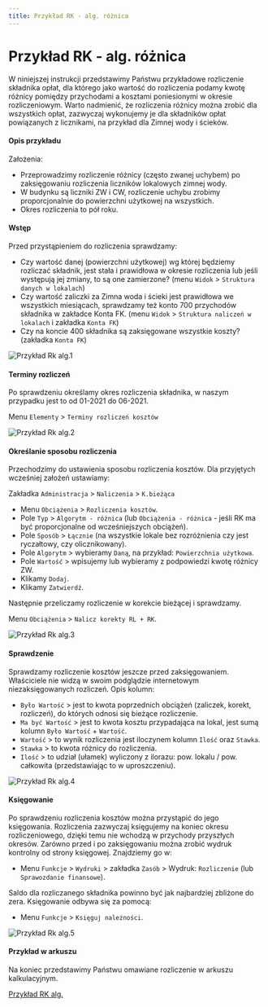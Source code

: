 ```yaml
---
title: Przykład RK - alg. różnica
---
```


# Przykład RK - alg. różnica

W niniejszej instrukcji przedstawimy Państwu przykładowe rozliczenie składnika opłat, dla którego jako wartość do rozliczenia podamy kwotę różnicy pomiędzy przychodami a kosztami poniesionymi w okresie rozliczeniowym. Warto nadmienić, że rozliczenia różnicy można zrobić dla wszystkich opłat, zazwyczaj wykonujemy je dla składników opłat powiązanych z licznikami, na przykład dla Zimnej wody i ścieków. 

#### Opis przykładu

Założenia:

- Przeprowadzimy rozliczenie różnicy (często zwanej uchybem) po zaksięgowaniu rozliczenia liczników lokalowych zimnej wody.
- W budynku są liczniki ZW i CW, rozliczenie uchybu zrobimy proporcjonalnie do powierzchni użytkowej na wszystkich.
- Okres rozliczenia to pół roku.

#### Wstęp

Przed przystąpieniem do rozliczenia sprawdzamy:

- Czy wartość danej (powierzchni użytkowej) wg której będziemy rozliczać składnik, jest stała i prawidłowa w okresie rozliczenia lub jeśli występują jej zmiany, to są one zamierzone? (menu `Widok` > `Struktura danych w lokalach`)
- Czy wartość zaliczki za Zimna woda i ścieki jest prawidłowa we wszystkich miesiącach, sprawdzamy też konto 700 przychodów składnika w zakładce Konta FK. (menu `Widok` > `Struktura naliczeń w lokalach` i zakładka `Konta FK`)
- Czy na koncie 400 składnika są zaksięgowane wszystkie koszty? (zakładka `Konta FK`)

![Przykład Rk alg.1](przykladRKalg1.gif)

#### Terminy rozliczeń

Po sprawdzeniu określamy okres rozliczenia składnika, w naszym przypadku jest to od 01-2021 do 06-2021. 

Menu `Elementy` > `Terminy rozliczeń kosztów`

![Przykład Rk alg.2](przykladRKalg2.gif)

#### Określanie sposobu rozliczenia

Przechodzimy do ustawienia sposobu rozliczenia kosztów. Dla przyjętych wcześniej założeń ustawiamy:

 Zakładka `Administracja` > `Naliczenia` > `K.bieżąca`
- Menu `Obciążenia` > `Rozliczenia kosztów`.
- Pole `Typ` > `Algorytm - różnica` (lub `Obciążenia - różnica` - jeśli RK ma być proporcjonalne od wcześniejszych obciążeń).
- Pole `Sposób` > `Łącznie` (na wszystkie lokale bez rozróżnienia czy jest ryczałtowy, czy olicznikowany).
- Pole `Algorytm` > wybieramy `Daną`, na przykład: `Powierzchnia użytkowa`.
- Pole `Wartość` > wpisujemy lub wybieramy z podpowiedzi kwotę różnicy ZW.
- Klikamy `Dodaj`.
- Klikamy `Zatwierdź`.

Następnie przeliczamy rozliczenie w korekcie bieżącej i sprawdzamy.

Menu `Obciążenia` > `Nalicz korekty RL + RK`.

![Przykład Rk alg.3](przykladRKalg3.gif)

#### Sprawdzenie

Sprawdzamy rozliczenie kosztów jeszcze przed zaksięgowaniem. Właściciele nie widzą w swoim podglądzie internetowym niezaksięgowanych rozliczeń. Opis kolumn:

- `Było Wartość` > jest to kwota poprzednich obciążeń (zaliczek, korekt, rozliczeń), do których odnosi się bieżące rozliczenie.
- `Ma być Wartość` > jest to kwota kosztu przypadająca na lokal, jest sumą kolumn `Było Wartość` + `Wartość`.
- `Wartość` > to wynik rozliczenia jest iloczynem kolumn `Ilość` oraz `Stawka`.
- `Stawka` > to kwota różnicy do rozliczenia.
- `Ilość` > to udział (ułamek) wyliczony z ilorazu: pow. lokalu / pow. całkowita (przedstawiając to w uproszczeniu).

![Przykład Rk alg.4](przykladRKalg4.gif)

#### Księgowanie

Po sprawdzeniu rozliczenia kosztów można przystąpić do jego księgowania. Rozliczenia zazwyczaj księgujemy na koniec okresu rozliczeniowego, dzięki temu nie wchodzą w przychody przyszłych okresów. Zarówno przed i po zaksięgowaniu można zrobić wydruk kontrolny od strony księgowej. Znajdziemy go w:

- Menu `Funkcje` > `Wydruki` > zakładka `Zasób` > Wydruk: `Rozliczenie` (lub `Sprawozdanie finansowe`).

Saldo dla rozliczanego składnika powinno być jak najbardziej zbliżone do zera. Księgowanie odbywa się za pomocą:

- Menu `Funkcje` > `Księguj należności`.

![Przykład Rk alg.5](przykladRKalg5.gif)

#### Przykład w arkuszu

Na koniec przedstawimy Państwu omawiane rozliczenie w arkuszu kalkulacyjnym.

[Przykład RK alg.](PrzykladRKtabelaalg.xlsx)